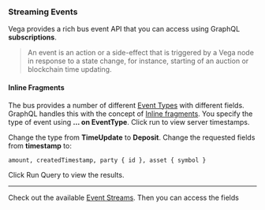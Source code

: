 ### Streaming Events

Vega provides a rich bus event API that you can access using GraphQL **subscriptions**.

> An event is an action or a side-effect that is triggered by a Vega node in response to a state change, for instance, starting of an auction or blockchain time updating.

#### Inline Fragments 

The bus provides a number of different <a href="https://docs.fairground.vega.xyz/docs/api-howtos/event-stream/" target="_blank">Event Types</a> with different fields. GraphQL handles this with the concept of <a href="https://graphql.org/learn/queries/#inline-fragments" target="_blank">Inline fragments</a>. You specify the type of event using **... on EventType**. Click run to view server timestamps.


Change the type from **TimeUpdate** to **Deposit**. Change the requested fields from **timestamp** to:

```
amount, createdTimestamp, party { id }, asset { symbol }
```

Click Run Query to view the results.

___
Check out the available <a href="https://docs.fairground.vega.xyz/docs/api-howtos/event-stream/" target="_blank">Event Streams</a>. Then you can access the fields 